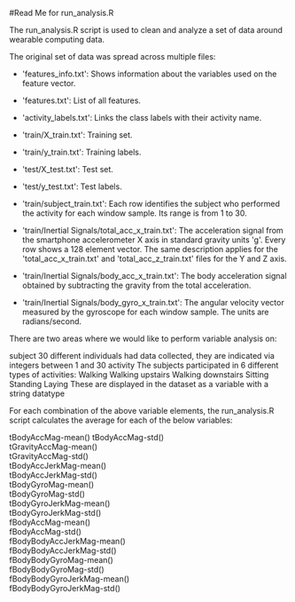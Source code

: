 #Read Me for run_analysis.R

The run_analysis.R script is used to clean and analyze a set of data
around wearable computing data. 

The original set of data was spread across multiple files:
- 'features_info.txt': Shows information about the variables used on the
 feature vector.

- 'features.txt': List of all features.

- 'activity_labels.txt': Links the class labels with their activity name.

- 'train/X_train.txt': Training set.

- 'train/y_train.txt': Training labels.

- 'test/X_test.txt': Test set.

- 'test/y_test.txt': Test labels.

- 'train/subject_train.txt': Each row identifies the subject who 
performed the activity for each window sample. Its range is from 1 to 30. 

- 'train/Inertial Signals/total_acc_x_train.txt': The acceleration 
signal from the smartphone accelerometer X axis in standard gravity 
units 'g'. Every row shows a 128 element vector. The same description applies for the 'total_acc_x_train.txt' and 'total_acc_z_train.txt' files for the Y and Z axis. 

- 'train/Inertial Signals/body_acc_x_train.txt': The body acceleration 
signal obtained by subtracting the gravity from the total acceleration. 

- 'train/Inertial Signals/body_gyro_x_train.txt': The angular velocity 
vector measured by the gyroscope for each window sample. The units are 
radians/second. 

There are two areas where we would like to perform variable analysis on:

subject
    30 different individuals had data collected, they are indicated via 
    integers between 1 and 30
activity
    The subjects participated in 6 different types of activities:
        Walking
        Walking upstairs
        Walking downstairs
        Sitting
        Standing
        Laying
    These are displayed in the dataset as a variable with a string 
    datatype   

For each combination of the above variable elements, the run_analysis.R
script calculates the average for each of the below variables:

tBodyAccMag-mean()
tBodyAccMag-std()    
tGravityAccMag-mean()    
tGravityAccMag-std()    
tBodyAccJerkMag-mean()    
tBodyAccJerkMag-std()    
tBodyGyroMag-mean()    
tBodyGyroMag-std()    
tBodyGyroJerkMag-mean()    
tBodyGyroJerkMag-std()    
fBodyAccMag-mean()    
fBodyAccMag-std()    
fBodyBodyAccJerkMag-mean()     
fBodyBodyAccJerkMag-std()    
fBodyBodyGyroMag-mean()    
fBodyBodyGyroMag-std()    
fBodyBodyGyroJerkMag-mean()    
fBodyBodyGyroJerkMag-std()

